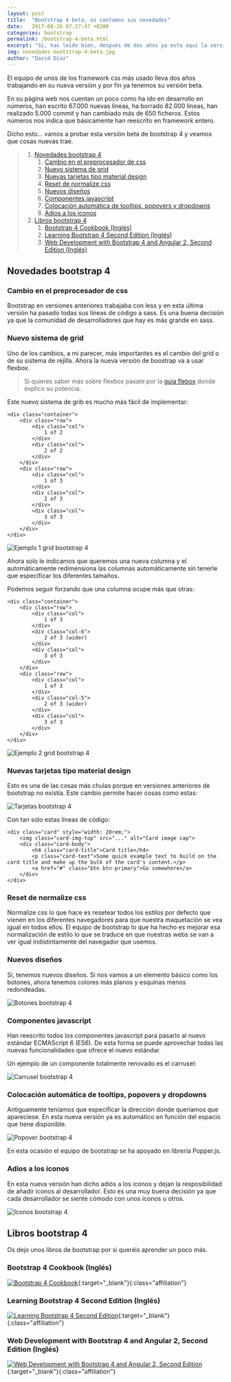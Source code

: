 ```yaml
---
layout: post
title:  "Bootstrap 4 beta, os contamos sus novedades"
date:   2017-08-26 07:27:47 +0200
categories: bootstrap
permalink: /bootstrap-4-beta.html
excerpt: "Si, has leído bien, después de dos años ya esta aquí la versión beta de la última versión de bootstrap. Así que vamos a jugar con ella."
img: novedades-bootstrap-4-beta.jpg
author: "David Díaz"
---
```

El equipo de unos de los framework css más usado lleva dos años trabajando en su nueva versión y por fin ya tenemos su
versión beta.

En su página web nos cuentan un poco como ha ido en desarrollo en números, han escrito 67.000 nuevas líneas, ha borrado
82.000 líneas, han realizado 5.000 commit y han cambiado más de 650 ficheros. Estos números nos indica que básicamente 
han reescrito en framework entero.

Dicho esto... vamos a probar esta versión beta de bootstrap 4 y veamos que cosas nuevas trae.

> 1. [Novedades bootstrap 4](#novedades-bootstrap-4)
>       1. [Cambio en el preprocesador de css](#cambio-en-el-preprocesador-de-css)
>       1. [Nuevo sistema de grid](#nuevo-sistema-de-grid)
>       1. [Nuevas tarjetas tipo material design](#nuevas-tarjetas-tipo-material-design)
>       1. [Reset de normalize css](#reset-de-normalize-css)
>       1. [Nuevos diseños](#nuevos-diseños)
>       1. [Componentes javascript](#componentes-javascript)
>       1. [Colocación automática de tooltips, popovers y dropdowns](#colocación-automática-de-tooltips-popovers-y-dropdowns)
>       1. [Adios a los iconos](#adios-a-los-iconos)
> 1. [Libros bootstrap 4](#libros-bootstrap-4)
>       1. [Bootstrap 4 Cookbook (Inglés)](#bootstrap-4-cookbook-inglés)
>       1. [Learning Bootstrap 4 Second Edition (Inglés)](#learning-bootstrap-4-second-edition-inglés)
>       1. [Web Development with Bootstrap 4 and Angular 2, Second Edition (Inglés)](#web-development-with-bootstrap-4-and-angular-2-second-edition-inglés)

## Novedades bootstrap 4
### Cambio en el preprocesador de css
Bootstrap en versiones anteriores trabajaba con less y en esta última versión ha pasado todas sus líneas de código a 
sass. Es una buena decisión ya que la comunidad de desarrolladores que hay es más grande en sass.

### Nuevo sistema de grid
Uno de los cambios, a mi parecer, más importantes es el cambio del grid o de su sistema de rejilla. Ahora la nueva versión
de boostrap va a usar flexbox.

> Si quieres saber más sobre flexbox pasate por la [guia flebox](guia-flexbox.html) donde explico su potencia.

Este nuevo sistema de grib es mucho más fácil de implementar:

```
<div class="container">
    <div class="row">
        <div class="col">
            1 of 2
        </div>
        <div class="col">
            2 of 2
        </div>
    </div>
    <div class="row">
        <div class="col">
            1 of 3
        </div>
        <div class="col">
            2 of 3
        </div>
        <div class="col">
            3 of 3
        </div>
    </div>
</div>
```

![Ejemplo 1 grid bootstrap 4](/img/grid-1-bootstrap-4.jpg)

Ahora solo le indicamos que queremos una nueva columna y el automáticamente redimensiona las columnas automáticamente
sin tenerle que especificar los diferentes tamaños.

Podemos seguir forzando que una columna ocupe más que otras:

```
<div class="container">
    <div class="row">
        <div class="col">
            1 of 3
        </div>
        <div class="col-6">
            2 of 3 (wider)
        </div>
        <div class="col">
            3 of 3
        </div>
    </div>
    <div class="row">
        <div class="col">
            1 of 3
        </div>
        <div class="col-5">
            2 of 3 (wider)
        </div>
        <div class="col">
            3 of 3
        </div>
    </div>
</div>
```

![Ejemplo 2 grid bootstrap 4](/img/grid-2-bootstrap-4.jpg)

### Nuevas tarjetas tipo material design
Esto es una de las cosas más chulas porque en versiones anteriores de bootstrap no existía. Este cambio permite hacer
cosas como estas:

![Tarjetas bootstrap 4](/img/tarjetas-bootstrap-4.jpg)

Con tan solo estas líneas de código:

```
<div class="card" style="width: 20rem;">
    <img class="card-img-top" src="..." alt="Card image cap">
    <div class="card-body">
        <h4 class="card-title">Card title</h4>
        <p class="card-text">Some quick example text to build on the card title and make up the bulk of the card's content.</p>
        <a href="#" class="btn btn-primary">Go somewhere</a>
    </div>
</div>
```

### Reset de normalize css
Normalize css lo que hace es resetear todos los estilos por defecto que vienen en los diferentes navegadores para que 
nuestra maquetación se vea igual en todos ellos.
El equipo de bootstrap lo que ha hecho es mejorar esa normalización de estilo lo que se traduce en que nuestras webs 
se van a ver igual indistintamente del navegador que usemos.

### Nuevos diseños
Si, tenemos nuevos diseños. Si nos vamos a un elemento básico como los botones, ahora tenemos colores más planos y esquinas
menos redondeadas.

![Botones bootstrap 4](/img/botones-bootstrap-4.jpg)

### Componentes javascript
Han reescrito todos los componentes javascript para pasarlo al nuevo estándar ECMAScript 6 (ES6). De esta forma se puede
aprovechar todas las nuevas funcionalidades que ofrece el nuevo estándar.

Un ejemplo de un componente totalmente renovado es el carrusel:

![Carrusel bootstrap 4](/img/carrusel-bootstrap-4.jpg)

### Colocación automática de tooltips, popovers y dropdowns
Antiguamente teníamos que especificar la dirección donde queríamos que apareciese. En esta nueva versión ya es automático
en función del espacio que tiene disponible.

![Popover bootstrap 4](/img/popover-bootstrap-4.jpg)

En esta ocasión el equipo de bootstrap se ha apoyado en librería Popper.js.

### Adios a los iconos
En esta nueva versión han dicho adiós a los iconos y dejan la resposibilidad de añadir iconos al desarrollador. Esto es
una muy buena decisión ya que cada desarrollador se siente cómodo con unos iconos u otros.

![Iconos bootstrap 4](/img/iconos-bootstrap-4.jpg)

## Libros bootstrap 4
Os dejo unos libros de bootstrap por si queréis aprender un poco más.

### Bootstrap 4 Cookbook (Inglés)
[![Bootstrap 4 Cookbook](/img/bootstrap-4-cookbook.jpg)](https://www.amazon.es/Bootstrap-Cookbook-Snigdhendu-Bikas-Bhaumik/dp/178588929X/){:target="_blank"}{:class="affiliation"}

### Learning Bootstrap 4 Second Edition (Inglés)
[![Learning Bootstrap 4 Second Edition](/img/learning-bootstrap-4-second-edition.jpg)](https://www.amazon.es/Learning-Bootstrap-Second-Matt-Lambert/dp/1785881000/){:target="_blank"}{:class="affiliation"}

### Web Development with Bootstrap 4 and Angular 2, Second Edition (Inglés)
[![Web Development with Bootstrap 4 and Angular 2, Second Edition](/img/web-development-with-bootstrap-4-and-angular-2.jpg)](https://www.amazon.es/Web-Development-Bootstrap-Angular-Second/dp/1785880810/){:target="_blank"}{:class="affiliation"}